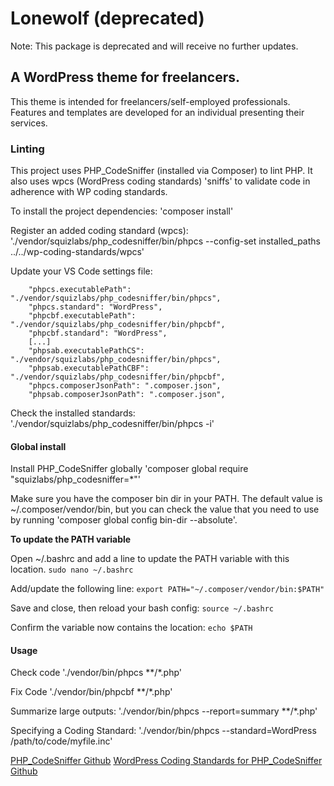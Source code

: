 # Lonewolf (deprecated)

Note: This package is deprecated and will receive no further updates.

## A WordPress theme for freelancers.

This theme is intended for freelancers/self-employed professionals. Features and templates are
developed for an individual presenting their services.


### Linting

This project uses PHP_CodeSniffer (installed via Composer) to lint PHP. It also uses wpcs (WordPress coding standards) 'sniffs' to validate code in adherence with WP coding standards.

To install the project dependencies:
'composer install'

Register an added coding standard (wpcs):
'./vendor/squizlabs/php_codesniffer/bin/phpcs --config-set installed_paths ../../wp-coding-standards/wpcs'

Update your VS Code settings file:
```
	"phpcs.executablePath": "./vendor/squizlabs/php_codesniffer/bin/phpcs",
	"phpcs.standard": "WordPress",
	"phpcbf.executablePath": "./vendor/squizlabs/php_codesniffer/bin/phpcbf",
	"phpcbf.standard": "WordPress",
	[...]
	"phpsab.executablePathCS": "./vendor/squizlabs/php_codesniffer/bin/phpcs",
	"phpsab.executablePathCBF": "./vendor/squizlabs/php_codesniffer/bin/phpcbf",
	"phpcs.composerJsonPath": ".composer.json",
	"phpsab.composerJsonPath": ".composer.json",
```

Check the installed standards:
'./vendor/squizlabs/php_codesniffer/bin/phpcs -i'

#### Global install

Install PHP_CodeSniffer globally
'composer global require "squizlabs/php_codesniffer=*"'

Make sure you have the composer bin dir in your PATH. The default value is ~/.composer/vendor/bin, but you can check the value that you need to use by running 'composer global config bin-dir --absolute'.

**To update the PATH variable**

Open ~/.bashrc and add a line to update the PATH variable with this location.
`sudo nano ~/.bashrc`

Add/update the following line:
`export PATH="~/.composer/vendor/bin:$PATH"`

Save and close, then reload your bash config:
`source ~/.bashrc`

Confirm the variable now contains the location:
`echo $PATH`

#### Usage

Check code
'./vendor/bin/phpcs **/*.php'

Fix Code
'./vendor/bin/phpcbf **/*.php'

Summarize large outputs:
'./vendor/bin/phpcs --report=summary **/*.php'

Specifying a Coding Standard:
'./vendor/bin/phpcs --standard=WordPress /path/to/code/myfile.inc'

[PHP_CodeSniffer Github](https://github.com/squizlabs/PHP_CodeSniffer#installation)
[WordPress Coding Standards for PHP_CodeSniffer Github](https://github.com/WordPress/WordPress-Coding-Standards#installation)
